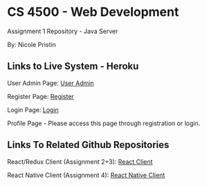# CS 4500 - Web Development
Assignment 1 Repository - Java Server

By: Nicole Pristin

## Links to Live System - Heroku
User Admin Page: [User Admin](https://cs4550-java-server-npristin.herokuapp.com/jquery/components/admin/user-admin.template.client.html)

Register Page: [Register](https://cs4550-java-server-npristin.herokuapp.com/jquery/components/register/register.template.client.html)

Login Page: [Login](https://cs4550-java-server-npristin.herokuapp.com/jquery/components/login/login.template.client.html)

Profile Page - Please access this page through registration or login.

## Links To Related Github Repositories
React/Redux Client (Assignment 2+3): [React Client](https://github.com/npristin/cs4550-java-react-npristin)

React Native Client (Assignment 4): [React Native Client](https://github.com/npristin/cs4500-react-native-npristin)
